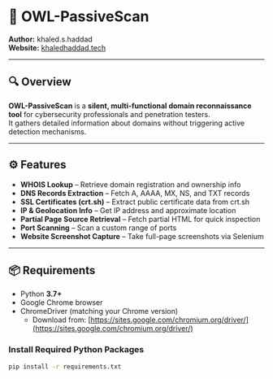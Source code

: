 # 🦉 OWL-PassiveScan

**Author:** khaled.s.haddad  
**Website:** [khaledhaddad.tech](https://khaledhaddad.tech)  

---

## 🔍 Overview

**OWL-PassiveScan** is a **silent, multi-functional domain reconnaissance tool** for cybersecurity professionals and penetration testers.  
It gathers detailed information about domains without triggering active detection mechanisms.  

---

## ⚙️ Features

- **WHOIS Lookup** – Retrieve domain registration and ownership info  
- **DNS Records Extraction** – Fetch A, AAAA, MX, NS, and TXT records  
- **SSL Certificates (crt.sh)** – Extract public certificate data from crt.sh  
- **IP & Geolocation Info** – Get IP address and approximate location  
- **Partial Page Source Retrieval** – Fetch partial HTML for quick inspection  
- **Port Scanning** – Scan a custom range of ports  
- **Website Screenshot Capture** – Take full-page screenshots via Selenium  

---

## 📦 Requirements

- Python **3.7+**  
- Google Chrome browser  
- ChromeDriver (matching your Chrome version)  
  - Download from: [https://sites.google.com/chromium.org/driver/](https://sites.google.com/chromium.org/driver/)  

### Install Required Python Packages

```bash
pip install -r requirements.txt

